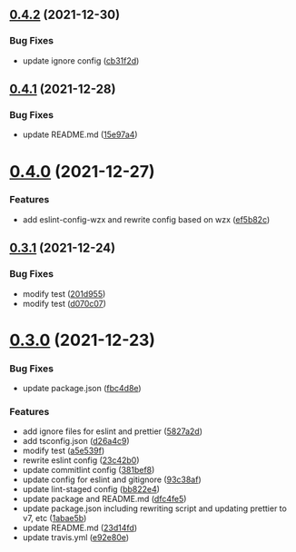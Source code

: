 ## [0.4.2](https://github.com/VicSolWang/eslint-config-wzx-react/compare/v0.4.1...v0.4.2) (2021-12-30)


### Bug Fixes

* update ignore config ([cb31f2d](https://github.com/VicSolWang/eslint-config-wzx-react/commit/cb31f2da9f42639bdf1dcd34a6174825ce68e692))

## [0.4.1](https://github.com/VicSolWang/eslint-config-wzx-react/compare/v0.4.0...v0.4.1) (2021-12-28)


### Bug Fixes

* update README.md ([15e97a4](https://github.com/VicSolWang/eslint-config-wzx-react/commit/15e97a4efeb2976c1b5f73c0415784ed009577b5))

# [0.4.0](https://github.com/VicSolWang/eslint-config-wzx-react/compare/v0.3.1...v0.4.0) (2021-12-27)


### Features

* add eslint-config-wzx and rewrite config based on wzx ([ef5b82c](https://github.com/VicSolWang/eslint-config-wzx-react/commit/ef5b82c63b7609288c759da73f86da04a2a7622c))

## [0.3.1](https://github.com/VicSolWang/eslint-config-wzx-react/compare/v0.3.0...v0.3.1) (2021-12-24)


### Bug Fixes

* modify test ([201d955](https://github.com/VicSolWang/eslint-config-wzx-react/commit/201d9552477d6ad57b9e40440f3d6142262410e1))
* modify test ([d070c07](https://github.com/VicSolWang/eslint-config-wzx-react/commit/d070c0798dacf0ea53fb7726a2e148a11a7c13a6))

# [0.3.0](https://github.com/VicSolWang/eslint-config-wzx-react/compare/v0.2.0...v0.3.0) (2021-12-23)


### Bug Fixes

* update package.json ([fbc4d8e](https://github.com/VicSolWang/eslint-config-wzx-react/commit/fbc4d8e96eaebb5224d9f8b142fdd7612df759b2))


### Features

* add ignore files for eslint and prettier ([5827a2d](https://github.com/VicSolWang/eslint-config-wzx-react/commit/5827a2d9c3e2f1441aa9e0da3b0ccd71297eebbc))
* add tsconfig.json ([d26a4c9](https://github.com/VicSolWang/eslint-config-wzx-react/commit/d26a4c9c427644ad0da8bb4464b855013017cf9a))
* modify test ([a5e539f](https://github.com/VicSolWang/eslint-config-wzx-react/commit/a5e539f53896b6d95c988e6690e674865fdd9132))
* rewrite eslint config ([23c42b0](https://github.com/VicSolWang/eslint-config-wzx-react/commit/23c42b0ad9a5a81bfa7f294cd4e9c86d91e4d08b))
* update commitlint config ([381bef8](https://github.com/VicSolWang/eslint-config-wzx-react/commit/381bef81d9f8f95d3e8ecd22b69ca37b5e5f0309))
* update config for eslint and gitignore ([93c38af](https://github.com/VicSolWang/eslint-config-wzx-react/commit/93c38af3c8d9533b05c839d06c5fcbb15819483a))
* update lint-staged config ([bb822e4](https://github.com/VicSolWang/eslint-config-wzx-react/commit/bb822e419f8b92a8eaeca262f1ff3613c32237a0))
* update package and README.md ([dfc4fe5](https://github.com/VicSolWang/eslint-config-wzx-react/commit/dfc4fe5b6edb7353239c7a1ac56177162c57349d))
* update package.json including rewriting script and updating prettier to v7, etc ([1abae5b](https://github.com/VicSolWang/eslint-config-wzx-react/commit/1abae5b40411356d203204769bc9887d5142e33d))
* update README.md ([23d14fd](https://github.com/VicSolWang/eslint-config-wzx-react/commit/23d14fda67b72bbae8f505452269e9b65b644469))
* update travis.yml ([e92e80e](https://github.com/VicSolWang/eslint-config-wzx-react/commit/e92e80eb39bf23af604750960043cf93069ed6b0))
